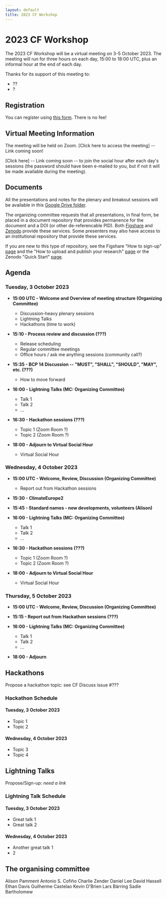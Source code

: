 ```yaml
---
layout: default
title: 2023 CF Workshop
---
```


# 2023 CF Workshop

The 2023 CF Workshop will be a virtual meeting on 3-5 October 2023.
The meeting will run for three hours on each day, 15:00 to 18:00 UTC,
plus an informal hour at the end of each day.

Thanks for its support of this meeting to:
- ??
- ?

## Registration

You can register using [this form](https://docs.google.com/forms/d/e/1FAIpQLSdKBGahnN4sjnGlY3-puFwe7cUuf9UJomL3Wb7JhYRN4IR0Qg/viewform).
There is no fee!

## Virtual Meeting Information

The meeting will be held on Zoom.
[Click here to access the meeting] -- Link coming soon!

[Click here] -- Link coming soon -- to join the social hour after each day's sessions (the password should have been e-mailed to you, but if not it will be made available during the meeting).

## Documents

All the presentations and notes for the plenary and breakout sessions will be available in this [Google Drive folder](https://drive.google.com/drive/u/0/folders/1fxyG-4-9LD5zhfYA5F7zF_YqNFtJOjKI).

The organizing committee requests that all presentations, in final form, be placed in a document repository that provides permanence for the document and a DOI (or other de-referencable PID).
Both [Figshare](https://figshare.com/) and [Zenodo](https://zenodo.org/) provide these services.
Some presenters may also have access to an institutional repository that provide these services.

If you are new to this type of repository, see the Figshare "How to sign-up" [page](https://help.figshare.com/article/how-to-sign-up-to-figshare) and the "How to upload and publish your research" [page](https://help.figshare.com/article/how-to-upload-and-publish-your-research)
or the Zenodo "Quick Start" [page](https://help.zenodo.org/docs/get-started/quickstart/).

## Agenda

### Tuesday, 3 October 2023

* **15:00 UTC - Welcome and Overview of meeting structure (Organizing Committee)**
  * Discussion-heavy plenary sessions
  * Lightning Talks
  * Hackathons (time to work)

* **15:10 - Process review and discussion (???)**
  * Release scheduling
  * Regular committee meetings
  * Office hours / ask me anything sessions (community call?)

* **15:35 - BCP 14 Discussion -- "MUST", "SHALL", "SHOULD", "MAY", etc. (???)**
  * How to move forward

* **16:00 - Lightning Talks (MC: Organizing Committee)**
  * Talk 1
  * Talk 2
  * ...

* **16:30 - Hackathon sessions (???)**
  * Topic 1 (Zoom Room ?)
  * Topic 2 (Zoom Room ?)

* **18:00 - Adjourn to Virtual Social Hour**
    * Virtual Social Hour

### Wednesday, 4 October 2023

* **15:00 UTC - Welcome, Review, Discussion (Organizing Committee)**
  * Report out from Hackathon sessions

* **15:30 - ClimateEurope2**

* **15:45 - Standard names - new developments, volunteers (Alison)**

* **16:00 - Lightning Talks (MC: Organizing Committee)**
  * Talk 1
  * Talk 2
  * ...

* **16:30 - Hackathon sessions (???)**
  * Topic 1 (Zoom Room ?)
  * Topic 2 (Zoom Room ?)

* **18:00 - Adjourn to Virtual Social Hour**
  * Virtual Social Hour

### Thursday, 5 October 2023

* **15:00 UTC - Welcome, Review, Discussion (Organizing Committee)**

* **15:15 - Report out from Hackathon sessions (???)**

* **16:00 - Lightning Talks (MC: Organizing Committee)**
  * Talk 1
  * Talk 2
  * ...

* **18:00 - Adjourn**

## Hackathons

Propose a hackathon topic: see CF Discuss issue #???

### Hackathon Schedule

#### Tuesday, 3 October 2023
* Topic 1
* Topic 2

#### Wednesday, 4 October 2023
* Topic 3
* Topic 4

## Lightning Talks

Propose/Sign-up: _need a link_

### Lightning Talk Schedule

#### Tuesday, 3 October 2023
* Great talk 1 
* Great talk 2

#### Wednesday, 4 October 2023
* Another great talk 1
* 2

## The organising committee
Alison Pamment
Antonio S. Cofiño
Charlie Zender
Daniel Lee
David Hassell
Ethan Davis
Guilherme Castelao
Kevin O'Brien
Lars Bärring
Sadie Bartholomew
